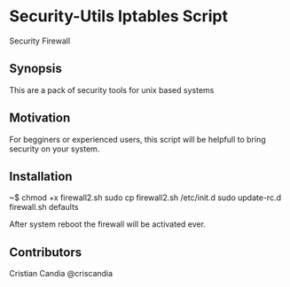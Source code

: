 # Security-Utils Iptables Script
Security Firewall 

## Synopsis

This are a pack of security tools for unix based systems 

## Motivation

For begginers or experienced users, this script will be helpfull to bring security on your system.

## Installation

~$ chmod +x firewall2.sh
sudo cp firewall2.sh /etc/init.d
sudo update-rc.d firewall.sh defaults 

After system reboot the firewall will be activated ever.

## Contributors

Cristian Candia @criscandia
